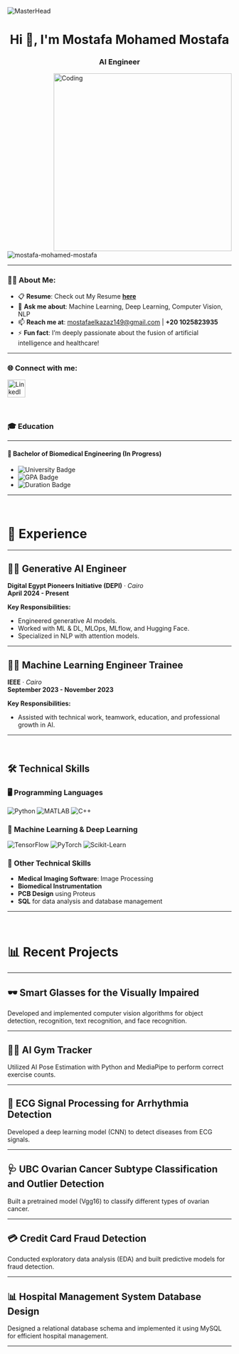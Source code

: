 ![MasterHead](https://i.redd.it/bpxxqqvps4h91.gif)
<h1 align="center">Hi 👋, I'm Mostafa Mohamed Mostafa</h1>
<h3 align="center">AI Engineer </h3>

<img align="right" alt="Coding" width="400" src="https://i.pinimg.com/originals/ee/ed/e2/eeede229147eb053fe863ef1cc7faf0b.gif" />

<p align="left"> 
  <img src="https://komarev.com/ghpvc/?username=mostafa-mohamed-mostafa&label=Profile%20views&color=0e75b6&style=flat" alt="mostafa-mohamed-mostafa" /> 
</p>

---

### 👨‍💻 About Me:
- 📋 **Resume**: Check out My Resume [**here**](mailto:mostafaelkazaz149@gmail.com)
- 💬 **Ask me about**: Machine Learning, Deep Learning, Computer Vision, NLP
- 📫 **Reach me at**: [mostafaelkazaz149@gmail.com](mailto:mostafaelkazaz149@gmail.com) | **+20 1025823935**  
- ⚡ **Fun fact**: I’m deeply passionate about the fusion of artificial intelligence and healthcare!

---

<h3 align="left">🌐 Connect with me:</h3>
<p align="left">
  <a href="https://linkedin.com/in/mostafa-mohamed-mostafa" target="_blank">
    <img align="center" src="https://raw.githubusercontent.com/rahuldkjain/github-profile-readme-generator/master/src/images/icons/Social/linked-in-alt.svg" alt="LinkedIn - Mostafa Mohamed Mostafa" height="40" width="40" />
  </a>
</p>

<br>

### 🎓 Education

---

#### 🏫 **Bachelor of Biomedical Engineering (In Progress)**

- ![University Badge](https://img.shields.io/badge/Helwan_University-0055A4?style=flat&logo=university&logoColor=white)
- ![GPA Badge](https://img.shields.io/badge/GPA-91%25-brightgreen)
- ![Duration Badge](https://img.shields.io/badge/Duration-2020%20–%202025-yellow)

---

<br>

# 💼 Experience

---

## 🧑‍💻 Generative AI Engineer  
**Digital Egypt Pioneers Initiative (DEPI)** · *Cairo*  
**April 2024 - Present**

**Key Responsibilities:**
- Engineered generative AI models.
- Worked with ML & DL, MLOps, MLflow, and Hugging Face.
- Specialized in NLP with attention models.

---

## 🧑‍💻 Machine Learning Engineer Trainee  
**IEEE** · *Cairo*  
**September 2023 - November 2023**

**Key Responsibilities:**
- Assisted with technical work, teamwork, education, and professional growth in AI.

---

<br>

## 🛠️ Technical Skills

### 🖥️ Programming Languages
![Python](https://img.shields.io/badge/Python-3776AB?style=flat&logo=python&logoColor=white)
![MATLAB](https://img.shields.io/badge/MATLAB-0076A8?style=flat&logo=mathworks&logoColor=white)
![C++](https://img.shields.io/badge/C++-00599C?style=flat&logo=c%2B%2B&logoColor=white)

### 🤖 Machine Learning & Deep Learning
![TensorFlow](https://img.shields.io/badge/TensorFlow-FF6F00?style=flat&logo=tensorflow&logoColor=white)
![PyTorch](https://img.shields.io/badge/PyTorch-EE4C2C?style=flat&logo=pytorch&logoColor=white)
![Scikit-Learn](https://img.shields.io/badge/Scikit--Learn-F7931E?style=flat&logo=scikit-learn&logoColor=white)

### 🚀 Other Technical Skills
- **Medical Imaging Software**: Image Processing
- **Biomedical Instrumentation**
- **PCB Design** using Proteus
- **SQL** for data analysis and database management

---

<br>

# 📊 Recent Projects

---

## 🕶️ Smart Glasses for the Visually Impaired  
Developed and implemented computer vision algorithms for object detection, recognition, text recognition, and face recognition.

---

## 🏋️‍♂️ AI Gym Tracker  
Utilized AI Pose Estimation with Python and MediaPipe to perform correct exercise counts.

---

## 💓 ECG Signal Processing for Arrhythmia Detection  
Developed a deep learning model (CNN) to detect diseases from ECG signals.

---

## 🩺 UBC Ovarian Cancer Subtype Classification and Outlier Detection  
Built a pretrained model (Vgg16) to classify different types of ovarian cancer.

---

## 💳 Credit Card Fraud Detection  
Conducted exploratory data analysis (EDA) and built predictive models for fraud detection.

---

## 📊 Hospital Management System Database Design  
Designed a relational database schema and implemented it using MySQL for efficient hospital management.

---


